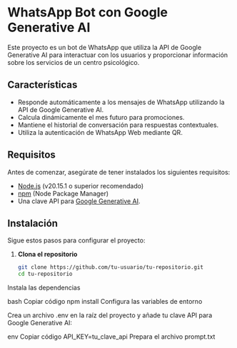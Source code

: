 # WhatsApp Bot con Google Generative AI

Este proyecto es un bot de WhatsApp que utiliza la API de Google Generative AI para interactuar con los usuarios y proporcionar información sobre los servicios de un centro psicológico.

## Características

- Responde automáticamente a los mensajes de WhatsApp utilizando la API de Google Generative AI.
- Calcula dinámicamente el mes futuro para promociones.
- Mantiene el historial de conversación para respuestas contextuales.
- Utiliza la autenticación de WhatsApp Web mediante QR.

## Requisitos

Antes de comenzar, asegúrate de tener instalados los siguientes requisitos:

- [Node.js](https://nodejs.org/) (v20.15.1 o superior recomendado)
- [npm](https://www.npmjs.com/) (Node Package Manager)
- Una clave API para [Google Generative AI](https://cloud.google.com/products/ai).

## Instalación

Sigue estos pasos para configurar el proyecto:

1. **Clona el repositorio**

   ```bash
   git clone https://github.com/tu-usuario/tu-repositorio.git
   cd tu-repositorio

Instala las dependencias

bash
Copiar código
npm install
Configura las variables de entorno

Crea un archivo .env en la raíz del proyecto y añade tu clave API para Google Generative AI:

env
Copiar código
API_KEY=tu_clave_api
Prepara el archivo prompt.txt
